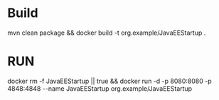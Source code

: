 # Build
mvn clean package && docker build -t org.example/JavaEEStartup .

# RUN

docker rm -f JavaEEStartup || true && docker run -d -p 8080:8080 -p 4848:4848 --name JavaEEStartup org.example/JavaEEStartup 